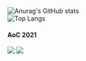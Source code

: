 ![Anurag's GitHub stats](https://github-readme-stats.vercel.app/api?username=qkharma&show_icons=true&theme=blueberry&count_private=true)\
![Top Langs](https://github-readme-stats.vercel.app/api/top-langs/?username=qkharma&layout=compact&theme=blueberry&count_private=true)

#### AoC 2021
![](https://img.shields.io/badge/stars%20⭐-22-yellow)
![](https://img.shields.io/badge/days%20completed-11-red)
<!--
**QKharma/QKharma** is a ✨ _special_ ✨ repository because its `README.md` (this file) appears on your GitHub profile.

Here are some ideas to get you started:

- 🔭 I’m currently working on ...
- 🌱 I’m currently learning ...
- 👯 I’m looking to collaborate on ...
- 🤔 I’m looking for help with ...
- 💬 Ask me about ...
- 📫 How to reach me: ...
- 😄 Pronouns: ...
- ⚡ Fun fact: ...
-->

